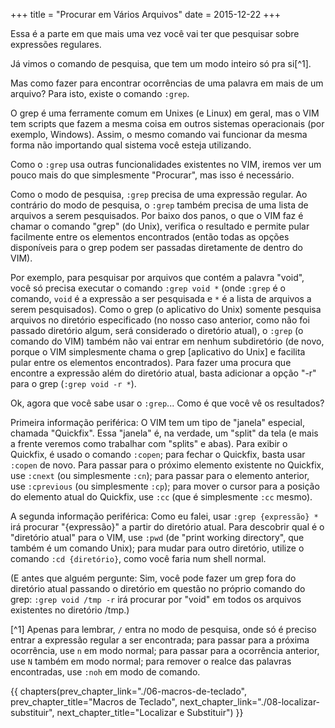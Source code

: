 +++
title = "Procurar em Vários Arquivos"
date = 2015-12-22
+++

Essa é a parte em que mais uma vez você vai ter que pesquisar sobre
expressões regulares.

<!-- more -->

Já vimos o comando de pesquisa, que tem um modo inteiro só pra si[^1].

Mas como fazer para encontrar ocorrências de uma palavra em mais de um arquivo?
Para isto, existe o comando `:grep`.

O grep é uma ferramente comum em Unixes (e Linux) em geral, mas o VIM tem
scripts que fazem a mesma coisa em outros sistemas operacionais (por exemplo,
Windows). Assim, o mesmo comando vai funcionar da mesma forma não importando
qual sistema você esteja utilizando.

Como o `:grep` usa outras funcionalidades existentes no VIM, iremos ver um pouco
mais do que simplesmente "Procurar", mas isso é necessário.

Como o modo de pesquisa, `:grep` precisa de uma expressão regular. Ao contrário
do modo de pesquisa, o `:grep` também precisa de uma lista de arquivos a serem
pesquisados. Por baixo dos panos, o que o VIM faz é chamar o comando "grep" (do
Unix), verifica o resultado e permite pular facilmente entre os elementos
encontrados (então todas as opções disponíveis para o grep podem ser passadas
diretamente de dentro do VIM).

Por exemplo, para pesquisar por arquivos que contém a palavra "void", você só
precisa executar o comando `:grep void *` (onde `:grep` é o comando, `void` é a
expressão a ser pesquisada e `*` é a lista de arquivos a serem pesquisados). Como
o grep (o aplicativo do Unix) somente pesquisa arquivos no diretório
especificado (no nosso caso anterior, como não foi passado diretório algum,
será considerado o diretório atual), o `:grep` (o comando do VIM) também não vai
entrar em nenhum subdiretório (de novo, porque o VIM simplesmente chama o grep
[aplicativo do Unix] e facilita pular entre os elementos encontrados). Para
fazer uma procura que encontre a expressão além do diretório atual, basta
adicionar a opção "-r" para o grep (`:grep void -r *`).

Ok, agora que você sabe usar o `:grep`... Como é que você vê os resultados?

Primeira informação periférica: O VIM tem um tipo de "janela" especial, chamada
"Quickfix". Essa "janela" é, na verdade, um "split" da tela (e mais a frente
veremos como trabalhar com "splits" e abas). Para exibir o Quickfix, é usado o
comando `:copen`; para fechar o Quickfix, basta usar `:copen` de novo. Para
passar para o próximo elemento existente no Quickfix, use `:cnext` (ou
simplesmente `:cn`); para passar para o elemento anterior, use `:cprevious` (ou
simplesmente `:cp`); para mover o cursor para a posição do elemento atual do
Quickfix, use `:cc` (que é simplesmente `:cc` mesmo).

A segunda informação periférica: Como eu falei, usar `:grep {expressão} *` irá
procurar "{expressão}" a partir do diretório atual. Para descobrir qual é o
"diretório atual" para o VIM, use `:pwd` (de "print working directory", que
também é um comando Unix); para mudar para outro diretório, utilize o comando
`:cd {diretório}`, como você faria num shell normal.

(E antes que alguém pergunte: Sim, você pode fazer um grep fora do diretório
atual passando o diretório em questão no próprio comando do grep: `:grep void
/tmp -r` irá procurar por "void" em todos os arquivos existentes no diretório
/tmp.)

[^1] Apenas para lembrar, `/` entra no modo de pesquisa, onde só é preciso entrar
	 a expressão regular a ser encontrada; para passar para a próxima
	 ocorrência, use `n` em modo normal; para passar para a ocorrência anterior,
	 use `N` também em modo normal; para remover o realce das palavras
	 encontradas, use `:noh` em modo de comando.

{{ chapters(prev_chapter_link="./06-macros-de-teclado", prev_chapter_title="Macros de Teclado", next_chapter_link="./08-localizar-substituir", next_chapter_title="Localizar e Substituir") }}
